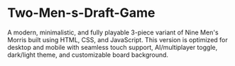 # Two-Men-s-Draft-Game
A modern, minimalistic, and fully playable 3-piece variant of Nine Men's Morris built using HTML, CSS, and JavaScript. This version is optimized for desktop and mobile with seamless touch support, AI/multiplayer toggle, dark/light theme, and customizable board background.
